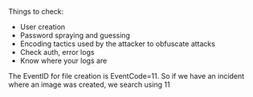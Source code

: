 Things to check: <br />
 - User creation <br />
 - Password spraying and guessing <br />
 - Encoding tactics used by the attacker to obfuscate attacks <br />
 - Check auth, error logs <br />
 - Know where your logs are <br />

The EventID for file creation is EventCode=11. So if we have an incident where an image was created, we search using 11
